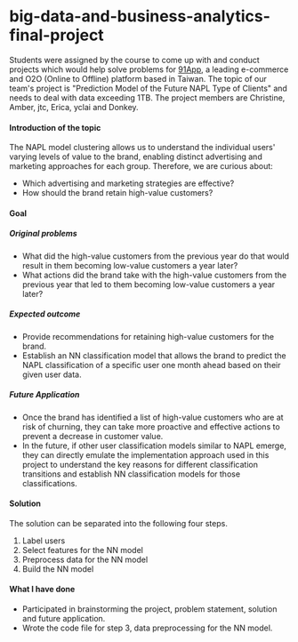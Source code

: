 # big-data-and-business-analytics-final-project
Students were assigned by the course to come up with and conduct projects which would help solve problems for [91App](https://www.91app.com/), a leading e-commerce and O2O (Online to Offline) platform based in Taiwan. The topic of our team's project is "Prediction Model of the Future NAPL Type of Clients" and needs to deal with data exceeding 1TB. The project members are Christine, Amber, jtc, Erica, yclai and Donkey.

#### Introduction of the topic
The NAPL model clustering allows us to understand the individual users' varying levels of value to the brand, enabling distinct advertising and marketing approaches for each group. Therefore, we are curious about:
* Which advertising and marketing strategies are effective?
* How should the brand retain high-value customers?

#### Goal
##### Original problems
* What did the high-value customers from the previous year do that would result in them becoming low-value customers a year later?
* What actions did the brand take with the high-value customers from the previous year that led to them becoming low-value customers a year later?
##### Expected outcome
* Provide recommendations for retaining high-value customers for the brand.
* Establish an NN classification model that allows the brand to predict the NAPL classification of a specific user one month ahead based on their given user data.
##### Future Application
* Once the brand has identified a list of high-value customers who are at risk of churning, they can take more proactive and effective actions to prevent a decrease in customer value.
* In the future, if other user classification models similar to NAPL emerge, they can directly emulate the implementation approach used in this project to understand the key reasons for different classification transitions and establish NN classification models for those classifications.

#### Solution
The solution can be separated into the following four steps.
1. Label users
2. Select features for the NN model
3. Preprocess data for the NN model
4. Build the NN model

#### What I have done
* Participated in brainstorming the project, problem statement, solution and future application.
* Wrote the code file for step 3, data preprocessing for the NN model.
